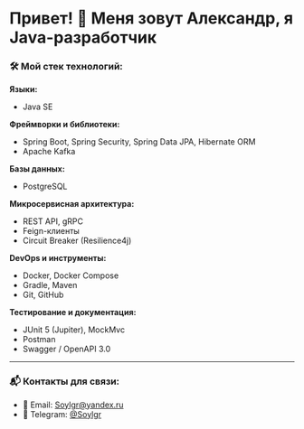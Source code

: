 # Привет! 👋 Меня зовут Александр, я Java-разработчик

### 🛠️ Мой стек технологий:

**Языки:**
- Java SE

**Фреймворки и библиотеки:**
- Spring Boot, Spring Security, Spring Data JPA, Hibernate ORM
- Apache Kafka

**Базы данных:**
- PostgreSQL

**Микросервисная архитектура:**
- REST API, gRPC
- Feign-клиенты
- Circuit Breaker (Resilience4j)

**DevOps и инструменты:**
- Docker, Docker Compose
- Gradle, Maven
- Git, GitHub

**Тестирование и документация:**
- JUnit 5 (Jupiter), MockMvc
- Postman
- Swagger / OpenAPI 3.0

---

### 📬 Контакты для связи:

- 📧 Email: Soylgr@yandex.ru  
- 📱 Telegram: [@Soylgr](t.me/Soylgr)
